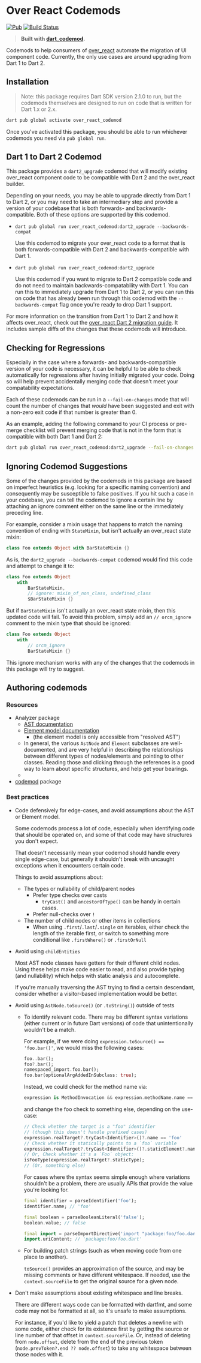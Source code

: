 # Over React Codemods

[![Pub](https://img.shields.io/pub/v/over_react_codemod.svg)](https://pub.dartlang.org/packages/over_react_codemod)
[![Build Status](https://github.com/Workiva/over_react_codemod/workflows/Dart%20CI/badge.svg?branch=master)](https://github.com/Workiva/over_react_codemod/actions?query=workflow%3A%22Dart+CI%22+branch%3Amaster)

> **Built with [dart_codemod][dart_codemod].**

Codemods to help consumers of [over_react][over_react] automate the migration of
UI component code. Currently, the only use cases are around upgrading from Dart
1 to Dart 2.

## Installation

> Note: this package requires Dart SDK version 2.1.0 to run, but the codemods
> themselves are designed to run on code that is written for Dart 1.x or 2.x.

```bash
dart pub global activate over_react_codemod
```

Once you've activated this package, you should be able to run whichever codemods
you need via `pub global run`.

## Dart 1 to Dart 2 Codemod

This package provides a `dart2_upgrade` codemod that will modify existing
over_react component code to be compatible with Dart 2 and the over_react
builder.

Depending on your needs, you may be able to upgrade directly from Dart 1 to
Dart 2, or you may need to take an intermediary step and provide a version of
your codebase that is both forwards- and backwards-compatible. Both of these
options are supported by this codemod.

- `dart pub global run over_react_codemod:dart2_upgrade --backwards-compat`

    Use this codemod to migrate your over_react code to a format that is both
    forwards-compatible with Dart 2 and backwards-compatible with Dart 1.

- `dart pub global run over_react_codemod:dart2_upgrade`

    Use this codemod if you want to migrate to Dart 2 compatible code and do not
    need to maintain backwards-compatability with Dart 1. You can run this to
    immediately upgrade from Dart 1 to Dart 2, or you can run this on code that
    has already been run through this codemod with the `--backwards-compat`
    flag once you're ready to drop Dart 1 support.

For more information on the transition from Dart 1 to Dart 2 and how it affects
over_react, check out the [over_react Dart 2 migration guide][over_react_dart2].
It includes sample diffs of the changes that these codemods will introduce.

## Checking for Regressions

Especially in the case where a forwards- and backwards-compatible version of
your code is necessary, it can be helpful to be able to check automatically for
regressions after having initially migrated your code. Doing so will help
prevent accidentally merging code that doesn't meet your compatability
expectations.

Each of these codemods can be run in a `--fail-on-changes` mode that will count
the number of changes that _would_ have been suggested and exit with a non-zero
exit code if that number is greater than 0.

As an example, adding the following command to your CI process or pre-merge
checklist will prevent merging code that is not in the form that is compatible
with both Dart 1 and Dart 2:

```bash
dart pub global run over_react_codemod:dart2_upgrade --fail-on-changes
```

## Ignoring Codemod Suggestions

Some of the changes provided by the codemods in this package are based on
imperfect heuristics (e.g. looking for a specific naming convention) and
consequently may be susceptible to false positives. If you hit such a case in
your codebase, you can tell the codemod to ignore a certain line by attaching an
ignore comment either on the same line or the immediately preceding line.

For example, consider a mixin usage that happens to match the naming convention
of ending with `StateMixin`, but isn't actually an over_react state mixin:

```dart
class Foo extends Object with BarStateMixin {}
```

As is, the `dart2_upgrade --backwards-compat` codemod would find this code and
attempt to change it to:

```dart
class Foo extends Object
    with
        BarStateMixin,
        // ignore: mixin_of_non_class, undefined_class
        $BarStateMixin {}
```

But if `BarStateMixin` isn't actually an over_react state mixin, then this
updated code will fail. To avoid this problem, simply add an `// orcm_ignore`
comment to the mixin type that should be ignored:

```dart
class Foo extends Object
    with
        // orcm_ignore
        BarStateMixin {}
```

This ignore mechanism works with any of the changes that the codemods in this
package will try to suggest.


## Authoring codemods

### Resources

- Analyzer package
    - [AST documentation](https://github.com/dart-lang/sdk/blob/master/pkg/analyzer/doc/tutorial/ast.md)
    - [Element model documentation](https://github.com/dart-lang/sdk/blob/master/pkg/analyzer/doc/tutorial/element.md)
      - (the element model is only accessible from "resolved AST")
    - In general, the various `AstNode` and `Element` subclasses are well-documented, and are very helpful in describing the relationships between different types of nodes/elements and pointing to other classes. Reading those and clicking through the references is a good way to learn about specific structures, and help get your bearings.
    - 
- [codemod][dart_codemod] package

### Best practices

- Code defensively for edge-cases, and avoid assumptions about the AST or Element model. 

    Some codemods process a lot of code, especially when identifying code that should be operated on, and some of that code may have structures you don't expect.

    That doesn't necessarily mean your codemod should handle every single edge-case, but generally it shouldn't break with uncaught exceptions when it encounters certain code.

    Things to avoid assumptions about:
  
    - The types or nullability of child/parent nodes
        - Prefer type checks over casts
          - `tryCast()` and `ancestorOfType()` can be handy in certain cases. 
        - Prefer null-checks over `!`
    - The number of child nodes or other items in collections 
        - When using `.first`/`.last`/`.single` on iterables, either check the length of the iterable first, or switch to something more conditional like `.firstWhere()` or `.firstOrNull`
        
- Avoid using `childEntities`

    Most AST node classes have getters for their different child nodes. Using these helps make code easier to read, and also provide typing (and nullability) which helps with static analysis and autocomplete.

    If you're manually traversing the AST trying to find a certain descendant, consider whether a visitor-based implementation would be better.

- Avoid using `AstNode.toSource()` (or `.toString()`) outside of tests

    - To identify relevant code. There may be different syntax variations (either current or in future Dart versions) of code that unintentionally wouldn't be a match.

        For example, if we were doing `expression.toSource() == 'foo.bar()'`, we would miss the following cases:
        ```dart
        foo..bar();
        foo?.bar();
        namespaced_import.foo.bar();
        foo.bar(optionalArgAddedInSubclass: true);
        ```

        Instead, we could check for the method name via:
        ```dart
        expression is MethodInvocation && expression.methodName.name == 'bar'
        ```
        and change the foo check to something else, depending on the use-case:
        ```dart
        // Check whether the target is a "foo" identifier 
        // (though this doesn't handle prefixed cases)
        expression.realTarget?.tryCast<Identifier>()?.name == 'foo'
        // Check whether it statically points to a `foo` variable
        expression.realTarget?.tryCast<Identifier>()?.staticElement?.name == 'foo');
        // Or, Check whether it's a `Foo` object:
        isFooType(expression.realTarget?.staticType);
        // (Or, something else)
        ```

        For cases where the syntax seems simple enough where variations shouldn't be a problem, there are usually APIs that provide the value you're looking for.

        ```dart
        final identifier = parseIdentifier('foo');
        identifier.name; // 'foo'

        final boolean = parseBooleanLiteral('false');
        boolean.value; // false

        final import = parseImportDirective('import "package:foo/foo.dart";');
        import.uriContent; // 'package:foo/foo.dart'
        ```

    - For building patch strings (such as when moving code from one place to another).

        `toSource()` provides an approximation of the source, and may be missing comments or have different whitespace. If needed, use the `context.sourceFile` to get the original source for a given node.
    
- Don't make assumptions about existing whitespace and line breaks.

    There are different ways code can be formatted with dartfmt, and some code may not be formatted at all, so it's unsafe to make assumptions. 

    For instance, if you'd like to yield a patch that deletes a newline with some code, either check for its existence first by getting the source or line number of that offset in `context.sourceFile`. Or, instead of deleting from `node.offset`, delete from the end of the previous token (`node.prevToken?.end ?? node.offset`) to take any whitespace between those nodes with it.

[dart_codemod]: https://github.com/Workiva/dart_codemod
[over_react]: https://github.com/Workiva/over_react
[over_react_dart2]: https://github.com/Workiva/over_react/blob/master/doc/dart2_migration.md
